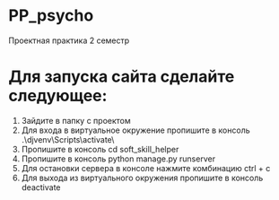 # PP_psycho
Проектная практика 2 семестр

# Для запуска сайта сделайте следующее:
1. Зайдите в папку с проектом
2. Для входа в виртуальное окружение пропишите в консоль .\djvenv\Scripts\activate\
3. Пропишите в консоль cd soft_skill_helper
4. Пропишите в консоль python manage.py runserver
5. Для остановки сервера в консоле нажмите комбинацию сtrl + c
6. Для выхода из виртуального окружения пропишите в консоль deactivate